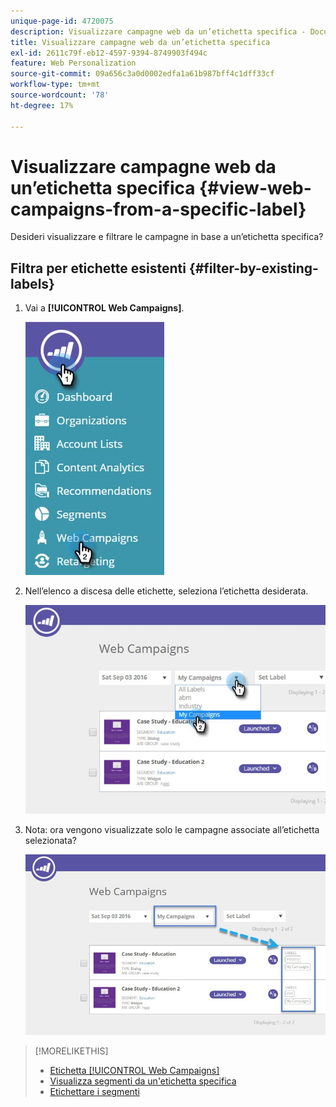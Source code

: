```yaml
---
unique-page-id: 4720075
description: Visualizzare campagne web da un’etichetta specifica - Documenti Marketo - Documentazione del prodotto
title: Visualizzare campagne web da un’etichetta specifica
exl-id: 2611c79f-eb12-4597-9394-8749903f494c
feature: Web Personalization
source-git-commit: 09a656c3a0d0002edfa1a61b987bff4c1dff33cf
workflow-type: tm+mt
source-wordcount: '78'
ht-degree: 17%

---
```


# Visualizzare campagne web da un’etichetta specifica {#view-web-campaigns-from-a-specific-label}

Desideri visualizzare e filtrare le campagne in base a un’etichetta specifica?

## Filtra per etichette esistenti {#filter-by-existing-labels}

1. Vai a **[!UICONTROL Web Campaigns]**.

   ![](assets/web-campaigns-hand-4.jpg)

1. Nell’elenco a discesa delle etichette, seleziona l’etichetta desiderata.

   ![](assets/web-campaigns-my-campaigns-dropdown-1.jpg)

1. Nota: ora vengono visualizzate solo le campagne associate all’etichetta selezionata?

   ![](assets/web-campaigns-label-showing-1.jpg)

>[!MORELIKETHIS]
>
>* [Etichetta [!UICONTROL Web Campaigns]](/help/marketo/product-docs/web-personalization/working-with-web-campaigns/label-your-web-campaigns.md)
>* [Visualizza segmenti da un&#39;etichetta specifica](/help/marketo/product-docs/web-personalization/using-web-segments/view-segments-from-a-specific-label.md)
>* [Etichettare i segmenti](/help/marketo/product-docs/web-personalization/using-web-segments/label-your-segment.md)

